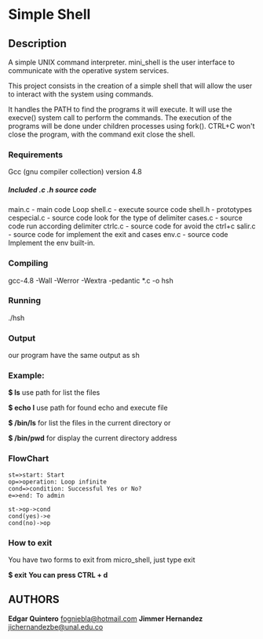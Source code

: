 # Simple Shell
## Description
A simple UNIX command interpreter. mini_shell is the user interface to communicate with the operative system services.

This project consists in the creation of a simple shell
that will allow the user to interact with the system using commands.

It handles the PATH to find the programs it will execute.
It will use the execve() system call to perform the commands.
The execution of the programs will be done under children processes using fork().
CTRL+C won't close the program, with the command exit close the shell.


### Requirements
Gcc (gnu compiler collection) version 4.8
##### Included .c .h source code
main.c - main code Loop
shell.c - execute source code
shell.h - prototypes 
cespecial.c - source code look for the type of delimiter
cases.c - source code run according delimiter
ctrlc.c - source code for avoid the ctrl+c
salir.c - source code for implement the exit and cases
env.c - source code Implement the env built-in.
### Compiling
gcc-4.8 -Wall -Werror -Wextra -pedantic *.c -o hsh

### Running
./hsh

### Output
our program have the  same output as sh

### Example:
**$ ls**
use path for list the files

**$ echo l**
use path for found echo and execute file 

**$ /bin/ls**
for list the files in the current directory or

**$ /bin/pwd**
for display the current directory address
### FlowChart

```flow
st=>start: Start
op=>operation: Loop infinite 
cond=>condition: Successful Yes or No?
e=>end: To admin

st->op->cond
cond(yes)->e
cond(no)->op
```
### How to exit
You have two forms to exit from micro_shell, just type exit

**$ exit**
**You can press CTRL + d**

## AUTHORS

**Edgar Quintero** <fogniebla@hotmail.com>
**Jimmer Hernandez** <jichernandezbe@unal.edu.co>
